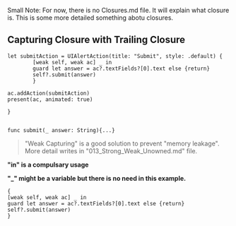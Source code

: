 Small Note: For now, there is no Closures.md file. It will explain what closure is. This is some more detailed something abotu closures.

## Capturing Closure with Trailing Closure


    let submitAction = UIAlertAction(title: "Submit", style: .default) {
            [weak self, weak ac] _ in   
            guard let answer = ac?.textFields?[0].text else {return}
            self?.submit(answer)
            }
        
    ac.addAction(submitAction)
    present(ac, animated: true)
        
    }
    

    func submit(_ answer: String){...}
    
    
 > "Weak Capturing" is a good solution to prevent "memory leakage". More detail writes in "013_Strong_Weak_Unowned.md" file.

**"in" is a compulsary usage**

**"_" might be a variable but there is no need in this example.**

    {
    [weak self, weak ac] _ in   
    guard let answer = ac?.textFields?[0].text else {return}
    self?.submit(answer)
    }
